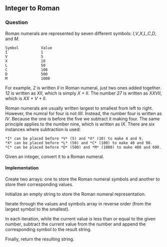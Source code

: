 ## Integer to Roman

### Question 

Roman numerals are represented by seven different symbols: *I*,*V*,*X*,*L*,*C*,*D*, and *M*.

    Symbol          Value 
    I               1
    V               5
    X               10
    L               50
    C               100
    D               500
    M               1000
    
For example, *2* is written *II* in Roman numeral, just two ones added together. *12* is written as *XII*, which is simply *X + II*. The number *27* is written as *XXVII*, which is *XX + V + II*.

Roman numerals are usually written largest to smallest from left to right. However, the numral for four is not *IIII*. Instead, the number four is written as *IV*. Because the one is before the five we subtract it making four. The same principle applies to the number nine, which is written as *IX*. There are six instances where subtraction is used:

    *I* can be placed before *V* (5) and *X* (10) to make 4 and 9.
    *X* can be placed before *L* (50) and *C* (100) to make 40 and 90.
    *C* can be placed before *D* (500) and *M* (1000) to make 400 and 600.
    
Given an integer, convert it to a Roman numeral.

#### Implementation 

Create two arrays: one to store the Roman numeral symbols and another to store their corresponding values.

Initialize an empty string to store the Roman numeral representation.

Iterate through the values and symbols array in reverse order (from the largest symbol to the smallest).

In each iteration, while the current value is less than or equal to the given number, subtract the current value from the number and append the corresponding symbol to the result string.

Finally, return the resulting string.

